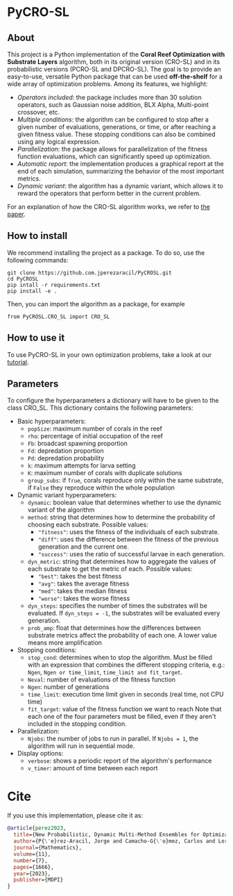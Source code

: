 # PyCRO-SL

## About

This project is a Python implementation of the **Coral Reef Optimization with Substrate Layers** algorithm, 
both in its original version (CRO-SL) and in its probabilistic versions (PCRO-SL and DPCRO-SL). The goal is to provide an
easy-to-use, versatile Python package that can be used **off-the-shelf** for a wide array of optimization problems. 
Among its features, we highlight:

- *Operators included*: the package includes more than 30 solution operators, such as Gaussian noise addition, BLX Alpha, Multi-point crossover, etc.
- *Multiple conditions*: the algorithm can be configured to stop after a given number of evaluations, generations, or time, or after reaching a given fitness value. These stopping conditions can also be combined using any logical expression.
- *Parallelization*: the package allows for parallelization of the fitness function evaluations, which can significantly speed up optimization.
- *Automatic report*: the implementation produces a graphical report at the end of each simulation, summarizing the behavior of the most important metrics.  
- *Dynamic variant*: the algorithm has a dynamic variant, which allows it to reward the operators that perform better in the current problem.

For an explanation of how the CRO-SL algorithm works, we refer to [the paper](https://www.mdpi.com/2227-7390/11/7/1666).

## How to install

We recommend installing the project as a package. To do so, use the following commands:

```
git clone https://github.com.jperezaracil/PyCROSL.git
cd PyCROSL
pip intall -r requirements.txt
pip install -e .
```

Then, you can import the algorithm as a package, for example

```
from PyCROSL.CRO_SL import CRO_SL
```

## How to use it

To use PyCRO-SL in your own optimization problems, take a look at our [tutorial](/Tutorials/guide.ipynb).

## Parameters

To configure the hyperparameters a dictionary will have to be given to the class CRO_SL.
This dictionary contains the following parameters:

- Basic hyperparameters:
    - `popSize`: maximum number of corals in the reef       
    - `rho`: percentage of initial occupation of the reef 
    - `Fb`: broadcast spawning proportion
    - `Fd`: depredation proportion
    - `Pd`: depredation probability
    - `k`: maximum attempts for larva setting               
    - `K`: maximum number of corals with duplicate solutions
    - `group_subs`: if `True`, corals reproduce only within the same substrate, if `False` they reproduce within the whole population
- Dynamic variant hyperparameters:
    - `dynamic`: boolean value that determines whether to use the dynamic variant of the algorithm
    - `method`: string that determines how to determine the probability of choosing each substrate. Possible values:
        - `"fitness"`: uses the fitness of the individuals of each substrate.
        - `"diff"`: uses the difference between the fitness of the previous generation and the current one.
        - `"success"`: uses the ratio of successful larvae in each generation.
    - `dyn_metric`: string that determines how to aggregate the values of each substrate to get the metric of each. Possible values:
        - `"best"`: takes the best fitness
        - `"avg"`: takes the average fitness
        - `"med"`: takes the median fitness
        - `"worse"`: takes the worse fitness
    - `dyn_steps`: specifies the number of times the substrates will be evaluated. If `dyn_steps = -1`, the substrates will be evaluated every generation. 
    - `prob_amp`: float that determines how the differences between substrate metrics affect the probability of each one. A lower value means more amplification
- Stopping conditions:
    - `stop_cond`: determines when to stop the algorithm. Must be filled with an expression that combines the different stopping criteria, e.g.: `Ngen`, `Ngen or time_limit`, `time_limit and fit_target`.
    - `Neval`: number of evaluations of the fitness function
    - `Ngen`: number of generations
    - `time_limit`: execution time limit given in seconds (real time, not CPU time)
    - `fit_target`: value of the fitness function we want to reach
    Note that each one of the four parameters must be filled, even if they aren't included in the stopping condition.
- Parallelization:
    - `Njobs`: the number of jobs to run in parallel. If `Njobs = 1`, the algorithm will run in sequential mode.
- Display options:
    - `verbose`: shows a periodic report of the algorithm's performance
    - `v_timer`: amount of time between each report

# Cite

If you use this implementation, please cite it as:

```bibtex
@article{perez2023,
  title={New Probabilistic, Dynamic Multi-Method Ensembles for Optimization Based on the CRO-SL},
  author={P{\'e}rez-Aracil, Jorge and Camacho-G{\'o}mez, Carlos and Lorente-Ramos, Eugenio and Marina, Cosmin M and Cornejo-Bueno, Laura M and Salcedo-Sanz, Sancho},
  journal={Mathematics},
  volume={11},
  number={7},
  pages={1666},
  year={2023},
  publisher={MDPI}
}
```